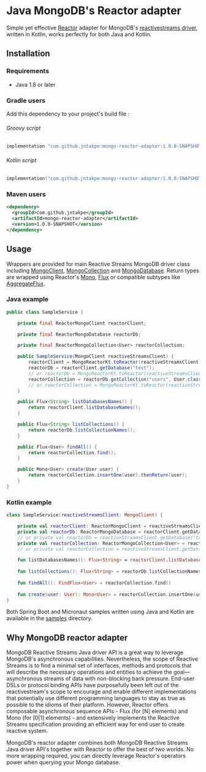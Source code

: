 # Java MongoDB's Reactor adapter

Simple yet effective [Reactor](https://projectreactor.io) adapter for MongoDB's 
[reactivestreams driver](http://mongodb.github.io/mongo-java-driver/), written in Kotlin, works perfectly for both Java and Kotlin.

## Installation

### Requirements

* Java 1.8 or later

### Gradle users

Add this dependency to your project's build file :

###### Groovy script

````groovy
implementation "com.github.jntakpe:mongo-reactor-adapter:1.0.0-SNAPSHOT"
````

###### Kotlin script

```kotlin
implementation("com.github.jntakpe:mongo-reactor-adapter:1.0.0-SNAPSHOT")
```

### Maven users

```xml
<dependency>
  <groupId>com.github.jntakpe</groupId>
  <artifactId>mongo-reactor-adapter</artifactId>
  <version>1.0.0-SNAPSHOT</version>
</dependency>
```

## Usage

Wrappers are provided for main Reactive Streams MongoDB driver class including 
[MongoClient](driver-reactive-streams/src/main/com/mongodb/reactivestreams/client/MongoClient.java),
[MongoCollection](https://github.com/mongodb/mongo-java-driver/blob/master/driver-reactive-streams/src/main/com/mongodb/reactivestreams/client/MongoCollection.java) 
and [MongoDatabase](https://github.com/mongodb/mongo-java-driver/blob/master/driver-reactive-streams/src/main/com/mongodb/reactivestreams/client/MongoDatabase.java).
Return types are wrapped using Reactor's [Mono](https://projectreactor.io/docs/core/release/api/reactor/core/publisher/Mono.html), 
[Flux](https://projectreactor.io/docs/core/release/api/reactor/core/publisher/Flux.html) or compatible subtypes like 
[AggregateFlux](library/src/main/kotlin/com/mongodb/reactor/client/AggregateFlux.kt).

### Java example

```java
public class SampleService {

    private final ReactorMongoClient reactorClient;

    private final ReactorMongoDatabase reactorDb;

    private final ReactorMongoCollection<User> reactorCollection;

    public SampleService(MongoClient reactiveStreamsClient) {
        reactorClient = MongoReactorKt.toReactor(reactiveStreamsClient);
        reactorDb = reactorClient.getDatabase("test");
        // or reactorDb = MongoReactorKt.toReactor(reactiveStreamsClient.getDatabase("test"));
        reactorCollection = reactorDb.getCollection("users", User.class);
        // or reactorCollection = MongoReactorKt.toReactor(reactiveStreamsClient.getDatabase("test").getCollection("users", User.class));
    }

    public Flux<String> listDatabasesNames() {
        return reactorClient.listDatabaseNames();
    }

    public Flux<String> listCollections() {
        return reactorDb.listCollectionNames();
    }

    public Flux<User> findAll() {
        return reactorCollection.find();
    }

    public Mono<User> create(User user) {
        return reactorCollection.insertOne(user).thenReturn(user);
    }
}
```

### Kotlin example

```kotlin
class SampleService(reactiveStreamsClient: MongoClient) {

    private val reactorClient: ReactorMongoClient = reactiveStreamsClient.toReactor()
    private val reactorDb: ReactorMongoDatabase = reactorClient.getDatabase("test")
    // or private val reactorDb = reactiveStreamsClient.getDatabase("test").toReactor()
    private val reactorCollection: ReactorMongoCollection<User> = reactorDb.getCollection("users", User::class.java)
    // or private val reactorCollection = reactiveStreamsClient.getDatabase("test").getCollection("users", User::class.java).toReactor()

    fun listDatabasesNames(): Flux<String> = reactorClient.listDatabaseNames()
    
    fun listCollections(): Flux<String> = reactorDb.listCollectionNames()
    
    fun findAll(): FindFlux<User> = reactorCollection.find()
    
    fun create(user: User): Mono<User> = reactorCollection.insertOne(user).thenReturn(user)
}
```

Both Spring Boot and Micronaut samples written using Java and Kotlin are available in the [samples](samples) directory.

## Why MongoDB reactor adapter

MongoDB Reactive Streams Java driver API is a great way to leverage MongoDB's asynchronous capabilities. Nevertheless, the scope of 
Reactive Streams is to find a minimal set of interfaces, methods and protocols that will describe the necessary operations 
and entities to achieve the goal—asynchronous streams of data with non-blocking back pressure.
End-user DSLs or protocol binding APIs have purposefully been left out of the reactivestream's scope to encourage and enable different implementations 
that potentially use different programming languages to stay as true as possible to the idioms of their platform.
However, Reactor offers composable asynchronous sequence APIs - Flux (for [N] elements) and Mono (for [0|1] elements) - 
and extensively implements the Reactive Streams specification providing an efficient way for end user to create reactive system.

MongoDB's reactor adapter combines both MongoDB Reactive Streams Java driver API's together with Reactor to offer the best of two worlds.
No more wrapping required, you can directly leverage Reactor's operators power when querying your Mongo database.



